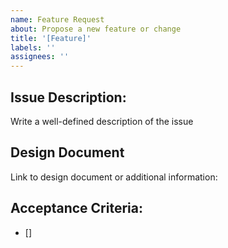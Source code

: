 ```yaml
---
name: Feature Request
about: Propose a new feature or change
title: '[Feature]'
labels: ''
assignees: ''
---
```


## Issue Description:

Write a well-defined description of the issue

## Design Document

Link to design document or additional information:

## Acceptance Criteria:

- [] <List of concrete tasks to be done as part of the issue>